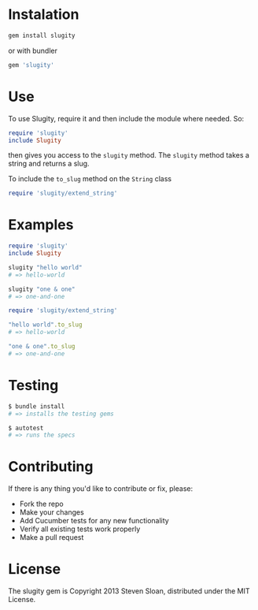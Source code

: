 Instalation
===========

```bash
gem install slugity
```

or with bundler
```ruby
gem 'slugity'
```

Use
===

To use Slugity, require it and then include the module where needed. So:
```ruby
require 'slugity'
include Slugity
```
then gives you access to the `slugity` method. The `slugity` method takes a string and returns a slug.

To include the `to_slug` method on the `String` class
```ruby
require 'slugity/extend_string'
```

Examples
========

```ruby
require 'slugity'
include Slugity

slugity "hello world"
# => hello-world

slugity "one & one"
# => one-and-one
```

```ruby
require 'slugity/extend_string'

"hello world".to_slug
# => hello-world

"one & one".to_slug
# => one-and-one
```

Testing
=======

```bash
$ bundle install
# => installs the testing gems

$ autotest
# => runs the specs
```


Contributing
============

If there is any thing you'd like to contribute or fix, please:

- Fork the repo
- Make your changes
- Add Cucumber tests for any new functionality
- Verify all existing tests work properly
- Make a pull request

License
=======
The slugity gem is Copyright 2013 Steven Sloan, distributed under the MIT License.
